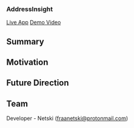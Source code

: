 ### AddressInsight

[Live App](addressinsight.xyz)
[Demo Video](youtube.com/netski/)

## Summary


## Motivation


## Future Direction


## Team
Developer - Netski (fraanetski@protonmail.com)
